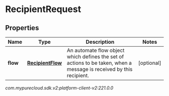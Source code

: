 # RecipientRequest


## Properties

| Name | Type | Description | Notes |
| ------------ | ------------- | ------------- | ------------- |
| **flow** | [**RecipientFlow**](RecipientFlow) | An automate flow object which defines the set of actions to be taken, when a message is received by this recipient. |  [optional] |




_com.mypurecloud.sdk.v2:platform-client-v2:221.0.0_
